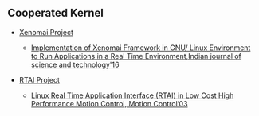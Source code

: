 ## Cooperated Kernel
- [Xenomai Project](https://xenomai.org/)
   - [Implementation of Xenomai Framework in GNU/ Linux Environment to Run Applications in a Real Time Environment,Indian journal of science and technology'16](https://doi.org/10.17485/IJST%2F2016%2FV9I17%2F93109)

- [RTAI Project](https://rtai.org/)
   - [Linux Real Time Application Interface (RTAI) in Low Cost High Performance Motion Control, Motion Control’03](https://www.rtai.org/userfiles/documentation/documents/motioncontrol2003.pdf)
